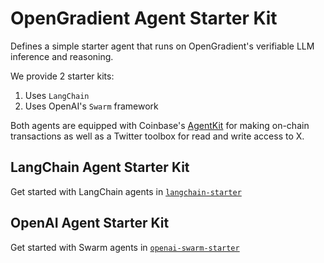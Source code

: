 # OpenGradient Agent Starter Kit

Defines a simple starter agent that runs on OpenGradient's verifiable LLM inference and reasoning.

We provide 2 starter kits:

1. Uses `LangChain`
2. Uses OpenAI's `Swarm` framework

Both agents are equipped with Coinbase's [AgentKit](https://github.com/coinbase/cdp-agentkit) for making on-chain transactions as well as a Twitter toolbox for read and write access to X.

## LangChain Agent Starter Kit

Get started with LangChain agents in [`langchain-starter`](./langchain-starter/)

## OpenAI Agent Starter Kit

Get started with Swarm agents in [`openai-swarm-starter`](./openai-swarm-starter/)
